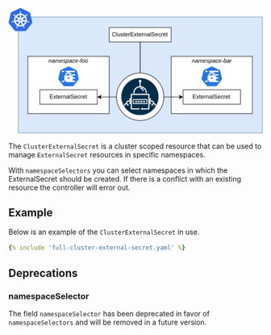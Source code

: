 ![ClusterExternalSecret](../pictures/diagrams-cluster-external-secrets.png)

The `ClusterExternalSecret` is a cluster scoped resource that can be used to manage `ExternalSecret` resources in specific namespaces.

With `namespaceSelectors` you can select namespaces in which the ExternalSecret should be created.
If there is a conflict with an existing resource the controller will error out.

## Example

Below is an example of the `ClusterExternalSecret` in use.

```yaml
{% include 'full-cluster-external-secret.yaml' %}
```

## Deprecations

### namespaceSelector

The field `namespaceSelector` has been deprecated in favor of `namespaceSelectors` and will be removed in a future
version.
